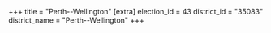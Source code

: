 +++
title = "Perth--Wellington"
[extra]
election_id = 43
district_id = "35083"
district_name = "Perth--Wellington"
+++
